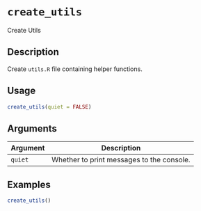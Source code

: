 # `create_utils`

Create Utils


## Description

Create `utils.R` file containing helper functions.


## Usage

```r
create_utils(quiet = FALSE)
```


## Arguments

Argument      |Description
------------- |----------------
`quiet`     |     Whether to print messages to the console.


## Examples

```r
create_utils()
```


